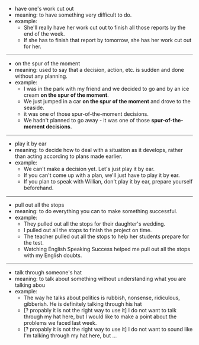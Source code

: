 - have one's work cut out
- meaning: to have something very difficult to do.
- example:
    - She'll really have her work cut out to finish all those reports by the end of the week.
    - If she has to finish that report by tomorrow, she has her work cut out for her.

---
- on the spur of the moment
- meaning: used to say that a decision, action, etc. is sudden and done without any planning.
- example:
    - I was in the park with my friend and we decided to go and by an ice cream **on the spur of the moment**.
    - We just jumped in a car **on the spur of the moment** and drove to the seaside.
    - it was one of those spur-of-the-moment decisions.
    - We hadn't planned to go away - it was one of those **spur-of-the-moment decisions**.

---
- play it by ear
- meaning: to decide how to deal with a situation as it develops, rather than acting according to plans made earlier.
- example:
    - We can't make a decision yet. Let's just play it by ear.
    - If you can't come up with a plan, we'll just have to play it by ear.
    - If you plan to speak with Willian, don't play it by ear, prepare yourself beforehand.

---
- pull out all the stops
- meaning: to do everything you can to make something successful.
- example:
    - They pulled out all the stops for their daughter's wedding.
    - I pulled out all the stops to finish the project on time.
    - The teacher pulled out all the stops to help her students prepare for the test.
    - Watching English Speaking Success helped me pull out all the stops with my English doubts.

---
- talk through someone's hat
- meaning: to talk about something without understanding what you are talking abou
- example:
    - The way he talks about politics is rubbish, nonsense, ridiculous, gibberish. He is definitely talking through his hat
    - [? propably it is not the right way to use it] I do not want to talk through my hat here, but I would like to make a point about the problems we faced last week.
    - [? propably it is not the right way to use it] I do not want to sound like I'm talking through my hat here, but ...